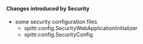 #### Changes introduced by Security

- some security configuration files
  - spittr.config.SecurityWebApplicationInitializer
  - spittr.config.SecurityConfig